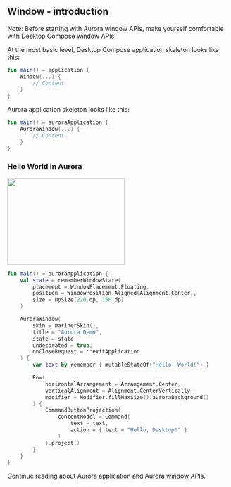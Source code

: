 ## Window - introduction

Note: Before starting with Aurora window APIs, make yourself comfortable with Desktop Compose [window APIs](https://github.com/JetBrains/compose-jb/tree/master/tutorials/Window_API_new).

At the most basic level, Desktop Compose application skeleton looks like this:

```kotlin
fun main() = application {
    Window(...) {
        // Content
    }
}
```

Aurora application skeleton looks like this:

```kotlin
fun main() = auroraApplication {
    AuroraWindow(...) {
        // Content
    }
}
```

### Hello World in Aurora

<img src="https://raw.githubusercontent.com/kirill-grouchnikov/aurora/icicle/docs/images/helloworld.png" width="266" height="196" border=0>

``` kotlin
fun main() = auroraApplication {
    val state = rememberWindowState(
        placement = WindowPlacement.Floating,
        position = WindowPosition.Aligned(Alignment.Center),
        size = DpSize(220.dp, 150.dp)
    )

    AuroraWindow(
        skin = marinerSkin(),
        title = "Aurora Demo",
        state = state,
        undecorated = true,
        onCloseRequest = ::exitApplication
    ) {
        var text by remember { mutableStateOf("Hello, World!") }

        Row(
            horizontalArrangement = Arrangement.Center,
            verticalAlignment = Alignment.CenterVertically,
            modifier = Modifier.fillMaxSize().auroraBackground()
        ) {
            CommandButtonProjection(
                contentModel = Command(
                    text = text,
                    action = { text = "Hello, Desktop!" }
                )
            ).project()
        }
    }
}
```

Continue reading about [Aurora application](Application.md) and [Aurora window](Window.md) APIs.
